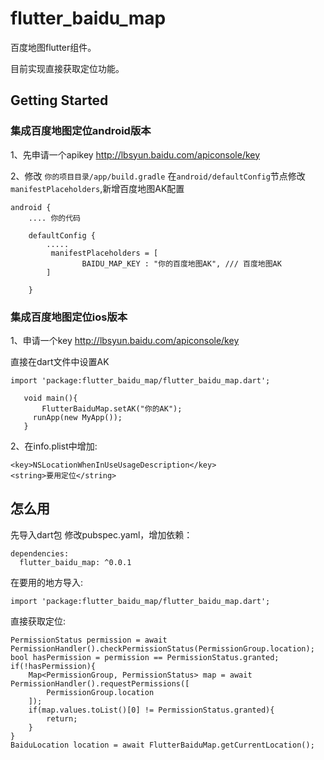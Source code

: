 # flutter_baidu_map

百度地图flutter组件。

目前实现直接获取定位功能。


## Getting Started

### 集成百度地图定位android版本

1、先申请一个apikey
http://lbsyun.baidu.com/apiconsole/key

2、修改 `你的项目目录/app/build.gradle`
在`android/defaultConfig`节点修改`manifestPlaceholders`,新增百度地图AK配置

```
android {
    .... 你的代码

    defaultConfig {
        .....
         manifestPlaceholders = [
                BAIDU_MAP_KEY : "你的百度地图AK", /// 百度地图AK
        ]

    }

```


### 集成百度地图定位ios版本

1、申请一个key
http://lbsyun.baidu.com/apiconsole/key

直接在dart文件中设置AK

```
import 'package:flutter_baidu_map/flutter_baidu_map.dart';
   
   void main(){     
       FlutterBaiduMap.setAK("你的AK");
     runApp(new MyApp());
   }
```

2、在info.plist中增加:

```
<key>NSLocationWhenInUseUsageDescription</key>
<string>要用定位</string>
```
## 怎么用

先导入dart包
修改pubspec.yaml，增加依赖：

```
dependencies:
  flutter_baidu_map: ^0.0.1
```

在要用的地方导入:

```
import 'package:flutter_baidu_map/flutter_baidu_map.dart';
```

直接获取定位:

```
PermissionStatus permission = await PermissionHandler().checkPermissionStatus(PermissionGroup.location);
bool hasPermission = permission == PermissionStatus.granted;
if(!hasPermission){
    Map<PermissionGroup, PermissionStatus> map = await PermissionHandler().requestPermissions([
        PermissionGroup.location
    ]);
    if(map.values.toList()[0] != PermissionStatus.granted){
        return;
    }
}
BaiduLocation location = await FlutterBaiduMap.getCurrentLocation();
```
